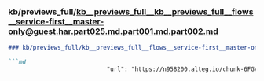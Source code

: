 ### kb/previews_full/kb__previews_full__kb__previews_full__flows__service-first__master-only@guest.har.part025.md.part001.md.part002.md

```md
### kb/previews_full/kb__previews_full__flows__service-first__master-only@guest.har.part025.md.part001.md (part 002)

```md
                            "url": "https://n958200.alteg.io/chunk-6FGVQ7PR.js",
             
```

```

```
